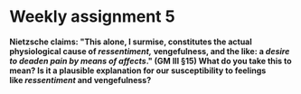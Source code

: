 # Weekly assignment 5

**Nietzsche claims: "This alone, I surmise, constitutes the actual physiological cause of _ressentiment,_ vengefulness, and the like: a _desire to deaden pain by means of affects_." (GM III §15) What do you take this to mean? Is it a plausible explanation for our susceptibility to feelings like _ressentiment_ and vengefulness?**

